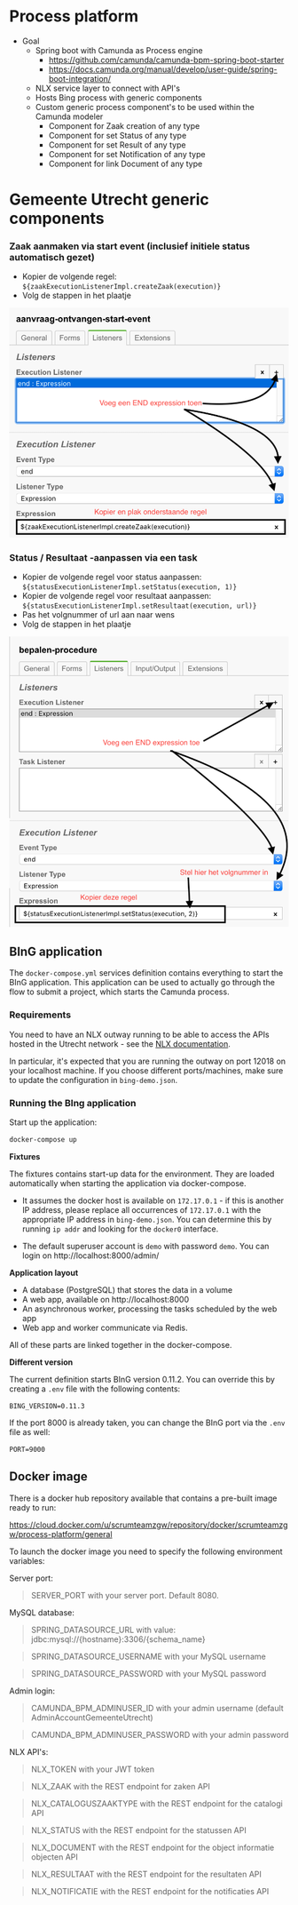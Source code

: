 # Process platform

- Goal
    - Spring boot with Camunda as Process engine
        - https://github.com/camunda/camunda-bpm-spring-boot-starter
        - https://docs.camunda.org/manual/develop/user-guide/spring-boot-integration/
    - NLX service layer to connect with API's
    - Hosts Bing process with generic components
    - Custom generic process component's to be used within the Camunda modeler
        - Component for Zaak creation of any type
        - Component for set Status of any type
        - Component for set Result of any type
        - Component for set Notification of any type
        - Component for link Document of any type



# Gemeente Utrecht generic components 

### Zaak aanmaken via start event (inclusief initiele status automatisch gezet)
- Kopier de volgende regel: ```${zaakExecutionListenerImpl.createZaak(execution)}```
- Volg de stappen in het plaatje

![Alt text](documentation/images/tutorial-create-zaak.png?raw=false "Zaak aanmaken via start event")

### Status / Resultaat -aanpassen via een task
- Kopier de volgende regel voor status aanpassen: ```${statusExecutionListenerImpl.setStatus(execution, 1)} ```
- Kopier de volgende regel voor resultaat aanpassen: ```${statusExecutionListenerImpl.setResultaat(execution, url)} ```
- Pas het volgnummer of url aan naar wens 
- Volg de stappen in het plaatje

![Alt text](documentation/images/tutorial-set-status.png?raw=false "Status aanpassen via een task")

## BInG application

The `docker-compose.yml` services definition contains everything to start
the BInG application. This application can be used to actually go through the
flow to submit a project, which starts the Camunda process.

### Requirements

You need to have an NLX outway running to be able to access the APIs hosted in
the Utrecht network - see the [NLX documentation](https://docs.nlx.io/get-started/).

In particular, it's expected that you are running the outway on port 12018 on
your localhost machine. If you choose different ports/machines, make sure to
update the configuration in `bing-demo.json`.

### Running the BIng application

Start up the application:

```bash
docker-compose up
```

**Fixtures**

The fixtures contains start-up data for the environment. They are loaded
automatically when starting the application via docker-compose.

* It assumes the docker host is available on `172.17.0.1` - if this is another
  IP address, please replace all occurrences of `172.17.0.1` with the appropriate
  IP address in `bing-demo.json`. You can determine this by running `ip addr`
  and looking for the `docker0` interface.

* The default superuser account is `demo` with password `demo`. You can login
  on http://localhost:8000/admin/

**Application layout**

* A database (PostgreSQL) that stores the data in a volume
* A web app, available on http://localhost:8000
* An asynchronous worker, processing the tasks scheduled by the web app
* Web app and worker communicate via Redis.

All of these parts are linked together in the docker-compose.

**Different version**

The current definition starts BInG version 0.11.2. You can override this by
creating a `.env` file with the following contents:

```
BING_VERSION=0.11.3
```

If the port 8000 is already taken, you can change the BInG port via the `.env`
file as well:

```
PORT=9000
```

## Docker image

There is a docker hub repository available that contains a pre-built image ready to run:

https://cloud.docker.com/u/scrumteamzgw/repository/docker/scrumteamzgw/process-platform/general

To launch the docker image you need to specify the following environment variables:

Server port:
> SERVER_PORT with your server port. Default 8080.

MySQL database:      
> SPRING_DATASOURCE_URL with value: jdbc:mysql://{hostname}:3306/{schema_name}

> SPRING_DATASOURCE_USERNAME with your MySQL username

> SPRING_DATASOURCE_PASSWORD with your MySQL password

Admin login:
> CAMUNDA_BPM_ADMINUSER_ID with your admin username (default AdminAccountGemeenteUtrecht)

> CAMUNDA_BPM_ADMINUSER_PASSWORD with your admin password

NLX API's:
> NLX_TOKEN with your JWT token

> NLX_ZAAK with the REST endpoint for zaken API

> NLX_CATALOGUSZAAKTYPE with the REST endpoint for the catalogi API

> NLX_STATUS with the REST endpoint for the statussen API

> NLX_DOCUMENT with the REST endpoint for the object informatie objecten API

> NLX_RESULTAAT with the REST endpoint for the resultaten API

> NLX_NOTIFICATIE with the REST endpoint for the notificaties API
